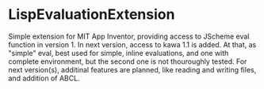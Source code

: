 # LispEvaluationExtension
Simple extension for MIT App Inventor, providing access to JScheme eval function in version 1. In next version, access to kawa 1.1 is added. At that, as "simple" eval, best used for simple, inline evaluations, and one with complete environment, but the second one is not thouroughly tested.
For next version(s), additinal features are planned, like reading and writing files, and addition of ABCL.

